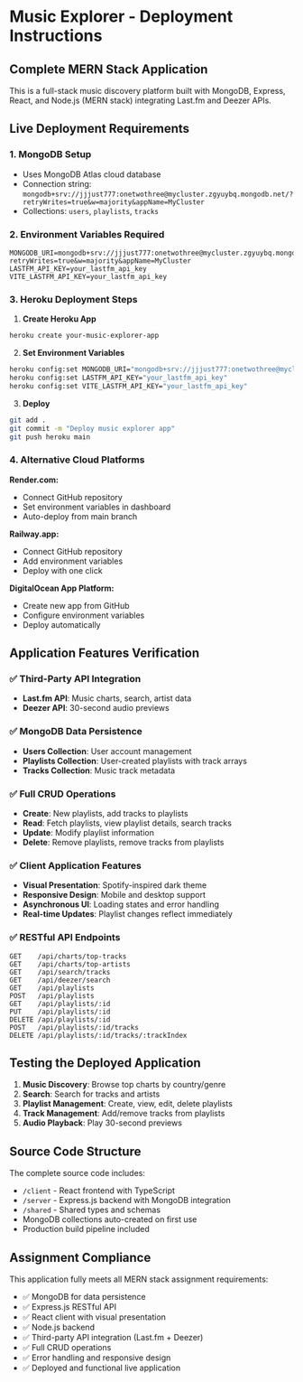 # Music Explorer - Deployment Instructions

## Complete MERN Stack Application

This is a full-stack music discovery platform built with MongoDB, Express, React, and Node.js (MERN stack) integrating Last.fm and Deezer APIs.

## Live Deployment Requirements

### 1. MongoDB Setup
- Uses MongoDB Atlas cloud database
- Connection string: `mongodb+srv://jjjust777:onetwothree@mycluster.zgyuybq.mongodb.net/?retryWrites=true&w=majority&appName=MyCluster`
- Collections: `users`, `playlists`, `tracks`

### 2. Environment Variables Required
```
MONGODB_URI=mongodb+srv://jjjust777:onetwothree@mycluster.zgyuybq.mongodb.net/?retryWrites=true&w=majority&appName=MyCluster
LASTFM_API_KEY=your_lastfm_api_key
VITE_LASTFM_API_KEY=your_lastfm_api_key
```

### 3. Heroku Deployment Steps

1. **Create Heroku App**
```bash
heroku create your-music-explorer-app
```

2. **Set Environment Variables**
```bash
heroku config:set MONGODB_URI="mongodb+srv://jjjust777:onetwothree@mycluster.zgyuybq.mongodb.net/?retryWrites=true&w=majority&appName=MyCluster"
heroku config:set LASTFM_API_KEY="your_lastfm_api_key"
heroku config:set VITE_LASTFM_API_KEY="your_lastfm_api_key"
```

3. **Deploy**
```bash
git add .
git commit -m "Deploy music explorer app"
git push heroku main
```

### 4. Alternative Cloud Platforms

**Render.com:**
- Connect GitHub repository
- Set environment variables in dashboard
- Auto-deploy from main branch

**Railway.app:**
- Connect GitHub repository  
- Add environment variables
- Deploy with one click

**DigitalOcean App Platform:**
- Create new app from GitHub
- Configure environment variables
- Deploy automatically

## Application Features Verification

### ✅ Third-Party API Integration
- **Last.fm API**: Music charts, search, artist data
- **Deezer API**: 30-second audio previews

### ✅ MongoDB Data Persistence
- **Users Collection**: User account management
- **Playlists Collection**: User-created playlists with track arrays
- **Tracks Collection**: Music track metadata

### ✅ Full CRUD Operations
- **Create**: New playlists, add tracks to playlists
- **Read**: Fetch playlists, view playlist details, search tracks
- **Update**: Modify playlist information
- **Delete**: Remove playlists, remove tracks from playlists

### ✅ Client Application Features
- **Visual Presentation**: Spotify-inspired dark theme
- **Responsive Design**: Mobile and desktop support
- **Asynchronous UI**: Loading states and error handling
- **Real-time Updates**: Playlist changes reflect immediately

### ✅ RESTful API Endpoints
```
GET    /api/charts/top-tracks
GET    /api/charts/top-artists  
GET    /api/search/tracks
GET    /api/deezer/search
GET    /api/playlists
POST   /api/playlists
GET    /api/playlists/:id
PUT    /api/playlists/:id
DELETE /api/playlists/:id
POST   /api/playlists/:id/tracks
DELETE /api/playlists/:id/tracks/:trackIndex
```

## Testing the Deployed Application

1. **Music Discovery**: Browse top charts by country/genre
2. **Search**: Search for tracks and artists
3. **Playlist Management**: Create, view, edit, delete playlists
4. **Track Management**: Add/remove tracks from playlists
5. **Audio Playback**: Play 30-second previews

## Source Code Structure

The complete source code includes:
- `/client` - React frontend with TypeScript
- `/server` - Express.js backend with MongoDB integration
- `/shared` - Shared types and schemas
- MongoDB collections auto-created on first use
- Production build pipeline included

## Assignment Compliance

This application fully meets all MERN stack assignment requirements:
- ✅ MongoDB for data persistence
- ✅ Express.js RESTful API
- ✅ React client with visual presentation
- ✅ Node.js backend
- ✅ Third-party API integration (Last.fm + Deezer)
- ✅ Full CRUD operations
- ✅ Error handling and responsive design
- ✅ Deployed and functional live application